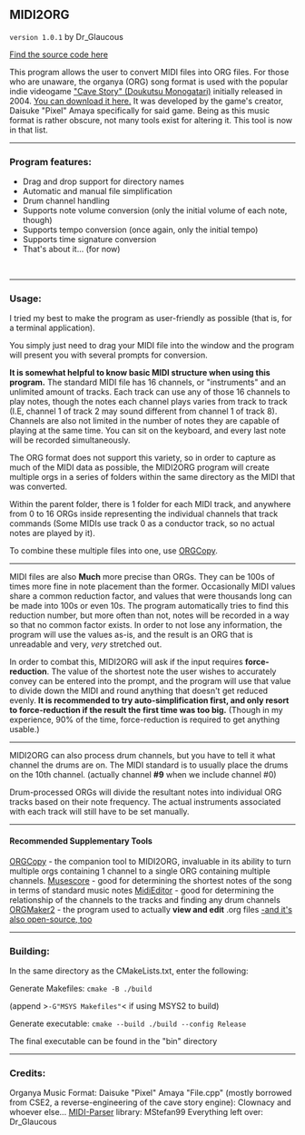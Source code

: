 ## MIDI2ORG
`version 1.0.1` by Dr_Glaucous

[Find the source code here](https://github.com/DrGlaucous/MIDI2ORG)

This program allows the user to convert MIDI files into ORG files.
For those who are unaware, the organya (ORG) song format is used with the popular indie videogame ["Cave Story" (Doukutsu Monogatari)](https://en.wikipedia.org/wiki/Cave_Story) initially released in 2004. [You can download it here.](https://www.cavestory.org/download/cave-story.php)
It was developed by the game's creator, Daisuke "Pixel" Amaya specifically for said game.
Being as this music format is rather obscure, not many tools exist for altering it. This tool is now in that list.
___

### Program features:
* Drag and drop support for directory names
* Automatic and manual file simplification
* Drum channel handling
* Supports note volume conversion (only the initial volume of each note, though)
* Supports tempo conversion (once again, only the initial tempo)
* Supports time signature conversion
* That's about it... (for now)

&nbsp;
&nbsp;
&nbsp;

___
### Usage:

I tried my best to make the program as user-friendly as possible (that is, for a terminal application).

You simply just need to drag your MIDI file into the window and the program will present you with several
prompts for conversion.

**It is somewhat helpful to know basic MIDI structure when using this program.** The standard MIDI file has 16 channels, or "instruments" and an unlimited amount of tracks. Each track can use any of those 16 channels to play notes, though the notes each channel plays varies from track to track (I.E, channel 1 of track 2 may sound different from channel 1 of track 8). Channels are also not limited in the number of notes they are capable of playing at the same time. You can sit on the keyboard, and every last note will be recorded simultaneously.

The ORG format does not support this variety, so in order to capture as much of the MIDI data as possible, the MIDI2ORG program will create multiple orgs in a series of folders within the same directory as the MIDI that was converted.

Within the parent folder, there is 1 folder for each MIDI track, and anywhere from 0 to 16 ORGs inside representing the individual channels that track commands (Some MIDIs use track 0 as a conductor track, so no actual notes are played by it).

To combine these multiple files into one, use [ORGCopy](https://github.com/DrGlaucous/ORGCopy).
___
MIDI files are also **Much** more precise than ORGs. They can be 100s of times more fine in note placement than the former. Occasionally MIDI values share a common reduction factor, and values that were thousands long can be made into 100s or even 10s. The program automatically tries to find this reduction number, but more often than not, notes will be recorded in a way so that no common factor exists. In order to not lose any information, the program will use the values as-is, and the result is an ORG that is unreadable and very, *very* stretched out.

In order to combat this, MIDI2ORG will ask if the input requires **force-reduction**. The value of the shortest note the user wishes to accurately convey can be entered into the prompt, and the program will use that value to divide down the MIDI and round anything that doesn't get reduced evenly. **It is recommended to try auto-simplification first, and only resort to force-reduction if the result the first time was too big.** (Though in my experience, 90% of the time, force-reduction is required to get anything usable.)
___
MIDI2ORG can also process drum channels, but you have to tell it what channel the drums are on. The MIDI standard is to usually place the drums on the 10th channel. (actually channel **#9** when we include channel #0)

Drum-processed ORGs will divide the resultant notes into individual ORG tracks based on their note frequency. The actual instruments associated with each track will still have to be set manually.
___
#### Recommended Supplementary Tools

[ORGCopy](https://github.com/DrGlaucous/ORGCopy) - the companion tool to MIDI2ORG, invaluable in its ability to turn multiple orgs containing 1 channel to a single ORG containing multiple channels.
[Musescore](https://musescore.org/) - good for determining the shortest notes of the song in terms of standard music notes
[MidiEditor](https://www.midieditor.org/) - good for determining the relationship of the channels to the tracks and finding any drum channels
[ORGMaker2](https://www.cavestory.org/download/music-tools.php) - the program used to actually **view and edit** .org files [-and it's also open-source, too](https://github.com/shbow/organya)

___
### Building:
In the same directory as the CMakeLists.txt, enter the following:

Generate Makefiles:
`cmake -B ./build`

(append >`-G"MSYS Makefiles"`< if using MSYS2 to build)


Generate executable:
`cmake --build ./build --config Release`

The final executable can be found in the "bin" directory

___
### Credits:
Organya Music Format: Daisuke "Pixel" Amaya
"File.cpp" (mostly borrowed from CSE2, a reverse-engineering of the cave story engine): Clownacy and whoever else...
[MIDI-Parser](https://github.com/MStefan99/Midi-Parser) library: MStefan99
Everything left over: Dr_Glaucous